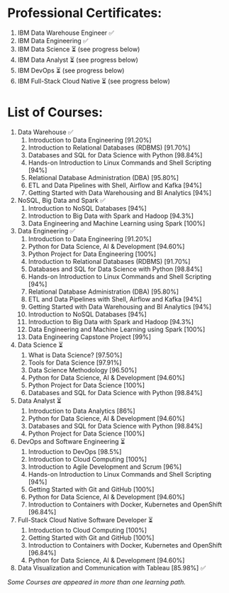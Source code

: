 # Professional Certificates:

1. IBM Data Warehouse Engineer ✅
1. IBM Data Engineering ✅
1. IBM Data Science ⏳ (see progress below)
1. IBM Data Analyst ⏳ (see progress below)
1. IBM DevOps ⏳ (see progress below)
1. IBM Full-Stack Cloud Native ⏳ (see progress below)

# List of Courses:

1. Data Warehouse ✅
    1. Introduction to Data Engineering [91.20%]
    2. Introduction to Relational Databases (RDBMS) [91.70%]
    3. Databases and SQL for Data Science with Python [98.84%]
    4. Hands-on Introduction to Linux Commands and Shell Scripting [94%]
    5. Relational Database Administration (DBA) [95.80%]
    6. ETL and Data Pipelines with Shell, Airflow and Kafka [94%]
    7. Getting Started with Data Warehousing and BI Analytics [94%]
1. NoSQL, Big Data and Spark ✅
    1. Introduction to NoSQL Databases [94%]
    1. Introduction to Big Data with Spark and Hadoop [94.3%]
    1. Data Engineering and Machine Learning using Spark [100%]
1. Data Engineering ✅
    1. Introduction to Data Engineering [91.20%]
    2. Python for Data Science, AI & Development [94.60%]
    3. Python Project for Data Engineering [100%]
    4. Introduction to Relational Databases (RDBMS) [91.70%]
    5. Databases and SQL for Data Science with Python [98.84%]
    6. Hands-on Introduction to Linux Commands and Shell Scripting [94%]
    7. Relational Database Administration (DBA) [95.80%]
    8. ETL and Data Pipelines with Shell, Airflow and Kafka [94%]
    9. Getting Started with Data Warehousing and BI Analytics [94%]
    10. Introduction to NoSQL Databases [94%]
    11. Introduction to Big Data with Spark and Hadoop [94.3%]
    12. Data Engineering and Machine Learning using Spark [100%]
    13. Data Engineering Capstone Project [99%]
1. Data Science ⏳
    1. What is Data Science? [97.50%]
    2. Tools for Data Science [97.91%]
    3. Data Science Methodology [96.50%] 
    4. Python for Data Science, AI & Development [94.60%]
    5. Python Project for Data Science [100%]
    6. Databases and SQL for Data Science with Python [98.84%]
1. Data Analyst ⏳
    1. Introduction to Data Analytics [86%]
    1. Python for Data Science, AI & Development [94.60%]
    1. Databases and SQL for Data Science with Python [98.84%]
    1. Python Project for Data Science [100%]
1. DevOps and Software Engineering ⏳
    1. Introduction to DevOps [98.5%]
    1. Introduction to Cloud Computing [100%]
    1. Introduction to Agile Development and Scrum [96%] 
    1. Hands-on Introduction to Linux Commands and Shell Scripting [94%]
    1. Getting Started with Git and GitHub [100%]
    1. Python for Data Science, AI & Development [94.60%]
    1. Introduction to Containers with Docker, Kubernetes and OpenShift [96.84%]
1. Full-Stack Cloud Native Software Developer ⏳
    1. Introduction to Cloud Computing [100%]
    1. Getting Started with Git and GitHub [100%]
    1. Introduction to Containers with Docker, Kubernetes and OpenShift [96.84%]
    1. Python for Data Science, AI & Development [94.60%]
1. Data Visualization and Communication with Tableau [85.98%] ✅

*Some Courses are appeared in more than one learning path.*

